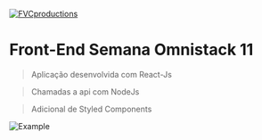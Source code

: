 <a href="http://fvcproductions.com"><img src="https://i.ibb.co/DpB5DcW/heroes.png" title="FVCproductions" alt="FVCproductions"></a>

<!-- [![FVCproductions](https://avatars1.githubusercontent.com/u/4284691?v=3&s=200)](http://fvcproductions.com) -->



# Front-End Semana Omnistack 11

> Aplicação desenvolvida com React-Js

> Chamadas a api com NodeJs

> Adicional de Styled Components 

![Example](http://g.recordit.co/WyD40UX2R1.gif)
